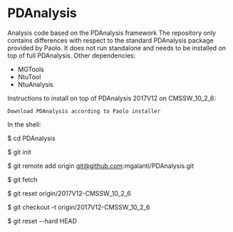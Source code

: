 # PDAnalysis
Analysis code based on the PDAnalysis framework
The repository only contains differences with respect to the standard PDAnalysis package provided by Paolo.
It does not run standalone and needs to be installed on top of full PDAnalysis.
Other dependencies:
- MGTools
- NtuTool
- NtuAnalysis

Instructions to install on top of PDAnalysis 2017V12 on CMSSW_10_2_6:

    Download PDAnalysis according to Paolo installer

In the shell:

$ cd PDAnalysis

$ git init

$ git remote add origin git@github.com:mgalanti/PDAnalysis.git

$ git fetch

$ git reset origin/2017V12-CMSSW_10_2_6

$ git checkout -t origin/2017V12-CMSSW_10_2_6

$ git reset --hard HEAD
